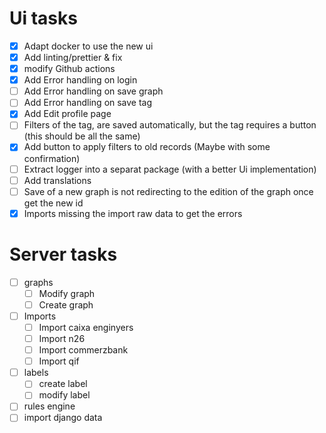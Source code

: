 # Ui tasks
* [x] Adapt docker to use the new ui
* [x] Add linting/prettier & fix
* [x] modify Github actions
* [x] Add Error handling on login
* [ ] Add Error handling on save graph
* [ ] Add Error handling on save tag
* [x] Add Edit profile page
* [ ] Filters of the tag, are saved automatically, but the tag requires a button (this should be all the same)
* [x] Add button to apply filters to old records (Maybe with some confirmation)
* [ ] Extract logger into a separat package (with a better Ui implementation)
* [ ] Add translations
* [ ] Save of a new graph is not redirecting to the edition of the graph once get the new id
* [x] Imports missing the import raw data to get the errors

# Server tasks
* [ ] graphs
  * [ ] Modify graph
  * [ ] Create graph
* [ ] Imports
  * [ ] Import caixa enginyers
  * [ ] Import n26
  * [ ] Import commerzbank
  * [ ] Import qif
* [ ] labels
  * [ ] create label
  * [ ] modify label
* [ ] rules engine
* [ ] import django data
